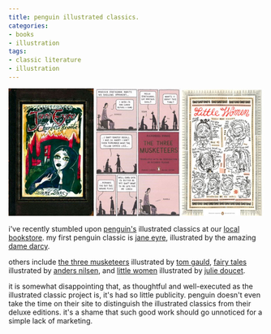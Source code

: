 ```yaml
---
title: penguin illustrated classics.
categories:
- books
- illustration
tags:
- classic literature
- illustration
---
```


![](10/penguin.jpg)

i've recently stumbled upon [penguin's](http://us.penguingroup.com/) illustrated classics at our  [local bookstore](http://www.yelp.com/biz/bailey-coy-books-seattle). my first penguin classic is [jane eyre](http://www.amazon.com/gp/product/0142005142/), illustrated by the amazing [dame darcy](http://www.damedarcy.com/).

others include [the three musketeers](http://www.amazon.com/Three-Musketeers-Penguin-Classics-Deluxe/dp/0143105000/) illustrated by [tom gauld](http://www.cabanonpress.com/), [fairy tales](http://www.amazon.com/Fairy-Tales-Penguin-Classics-Deluxe/dp/0143039520/) illustrated by [anders nilsen](http://www.margomitchell.com/thc/an.htm), and [little women](http://www.amazon.com/Little-Women-Penguin-Classics-Deluxe/dp/0143105019/) illustrated by [julie doucet](http://www.juliedoucet.net/).

it is somewhat disappointing that, as thoughtful and well-executed as the illustrated classic project is, it's had so little publicity. penguin doesn't even take the time on their site to distinguish the illustrated classics from their deluxe editions. it's a shame that such good work should go unnoticed for a simple lack of marketing.

